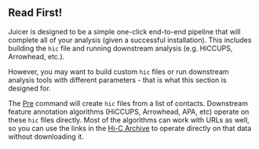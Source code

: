 ## Read First!
Juicer is designed to be a simple one-click end-to-end pipeline that will complete all of your analysis (given a successful installation). This includes building the `hic` file and running downstream analysis (e.g. HiCCUPS, Arrowhead, etc.). 

However, you may want to build custom `hic` files or run downstream analysis tools with different parameters - that is what this section is designed for. 

The [Pre](Pre) command will create `hic` files from a list of contacts. Downstream feature annotation algorithms (HiCCUPS, Arrowhead, APA, etc) operate on these `hic` files directly. Most of the algorithms can work with URLs as well, so you can use the links in the [Hi-C Archive](http://aidenlab.org/data.html) to operate directly on that data without downloading it.
